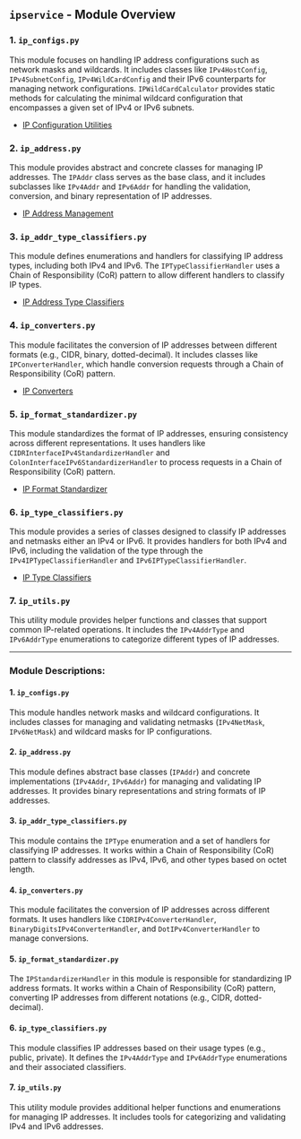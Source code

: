 ## `ipservice` - Module Overview

### 1. **`ip_configs.py`**
This module focuses on handling IP address configurations such as network masks and wildcards. It includes classes like `IPv4HostConfig`, `IPv4SubnetConfig`, `IPv4WildCardConfig` and their IPv6 counterparts for managing network configurations. `IPWildCardCalculator` provides static methods for calculating the minimal wildcard configuration that encompasses a given set of IPv4 or IPv6 subnets.
- [IP Configuration Utilities](/docs/ipservice/ip_configs.md)

### 2. **`ip_address.py`**
This module provides abstract and concrete classes for managing IP addresses. The `IPAddr` class serves as the base class, and it includes subclasses like `IPv4Addr` and `IPv6Addr` for handling the validation, conversion, and binary representation of IP addresses.
- [IP Address Management](/docs/ipservice/ip_address.md)

### 3. **`ip_addr_type_classifiers.py`**
This module defines enumerations and handlers for classifying IP address types, including both IPv4 and IPv6. The `IPTypeClassifierHandler` uses a Chain of Responsibility (CoR) pattern to allow different handlers to classify IP types.
- [IP Address Type Classifiers](/docs/ipservice/ip_addr_type_classifiers.md)

### 4. **`ip_converters.py`**
This module facilitates the conversion of IP addresses between different formats (e.g., CIDR, binary, dotted-decimal). It includes classes like `IPConverterHandler`, which handle conversion requests through a Chain of Responsibility (CoR) pattern.
- [IP Converters](/docs/ipservice/ip_converters.md)

### 5. **`ip_format_standardizer.py`**
This module standardizes the format of IP addresses, ensuring consistency across different representations. It uses handlers like `CIDRInterfaceIPv4StandardizerHandler` and `ColonInterfaceIPv6StandardizerHandler` to process requests in a Chain of Responsibility (CoR) pattern.
- [IP Format Standardizer](/docs/ipservice/ip_format_standardizer.md)

### 6. **`ip_type_classifiers.py`**
This module provides a series of classes designed to classify IP addresses and netmasks either an IPv4 or IPv6. It provides handlers for both IPv4 and IPv6, including the validation of the type through the `IPv4IPTypeClassifierHandler` and `IPv6IPTypeClassifierHandler`.
- [IP Type Classifiers](/docs/ipservice/ip_type_classifiers.md)

### 7. **`ip_utils.py`**
This utility module provides helper functions and classes that support common IP-related operations. It includes the `IPv4AddrType` and `IPv6AddrType` enumerations to categorize different types of IP addresses.

---

### Module Descriptions:


#### 1. `ip_configs.py`
This module handles network masks and wildcard configurations. It includes classes for managing and validating netmasks (`IPv4NetMask`, `IPv6NetMask`) and wildcard masks for IP configurations.

#### 2. `ip_address.py`
This module defines abstract base classes (`IPAddr`) and concrete implementations (`IPv4Addr`, `IPv6Addr`) for managing and validating IP addresses. It provides binary representations and string formats of IP addresses.

#### 3. `ip_addr_type_classifiers.py`
This module contains the `IPType` enumeration and a set of handlers for classifying IP addresses. It works within a Chain of Responsibility (CoR) pattern to classify addresses as IPv4, IPv6, and other types based on octet length.

#### 4. `ip_converters.py`
This module facilitates the conversion of IP addresses across different formats. It uses handlers like `CIDRIPv4ConverterHandler`, `BinaryDigitsIPv4ConverterHandler`, and `DotIPv4ConverterHandler` to manage conversions.

#### 5. `ip_format_standardizer.py`
The `IPStandardizerHandler` in this module is responsible for standardizing IP address formats. It works within a Chain of Responsibility (CoR) pattern, converting IP addresses from different notations (e.g., CIDR, dotted-decimal).

#### 6. `ip_type_classifiers.py`
This module classifies IP addresses based on their usage types (e.g., public, private). It defines the `IPv4AddrType` and `IPv6AddrType` enumerations and their associated classifiers.

#### 7. `ip_utils.py`
This utility module provides additional helper functions and enumerations for managing IP addresses. It includes tools for categorizing and validating IPv4 and IPv6 addresses.